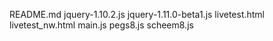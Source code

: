 README.md
jquery-1.10.2.js
jquery-1.11.0-beta1.js
livetest.html
livetest_nw.html
main.js
pegs8.js
scheem8.js
